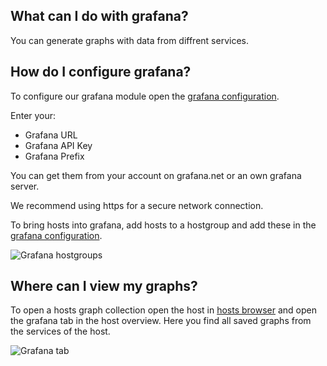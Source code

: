 [//]: # (Links)
[configuration]: /grafana_module/grafana_configuration "Grafana configuration"
[hosts browser]: https://dev-ttriebensky.oitc.itn/hosts "Hosts overview"

[//]: # (Pictures)
[Grafana hostgroups]: /img/docs/basic_monitoring/grafana/hostgroup_selectbox.png (Grafana configuration hostgroup selectbox)
[Grafana tab]: /img/docs/basic_monitoring/grafana/grafana_tab_box.png (Grafana tab box in host view)

[//]: # (Content)

## What can I do with grafana?

You can generate graphs with data from diffrent services.

## How do I configure grafana?

To configure our grafana module open the [grafana configuration][configuration].

Enter your:

* Grafana URL
* Grafana API Key
* Grafana Prefix

You can get them from your account on grafana.net or an own grafana server.

We recommend using https for a secure network connection.

To bring hosts into grafana, add hosts to a hostgroup and add these in the [grafana configuration][configuration].

![Grafana hostgroups]

## Where can I view my graphs?

To open a hosts graph collection open the host in [hosts browser] and open the grafana tab in the host overview.
Here you find all saved graphs from the services of the host.

![Grafana tab]

